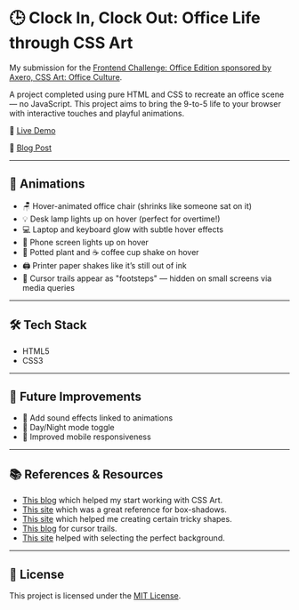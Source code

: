 # 🕒 Clock In, Clock Out: Office Life through CSS Art

My submission for the [Frontend Challenge: Office Edition sponsored by Axero, CSS Art: Office Culture](https://dev.to/challenges/frontend/axero).

A project completed using pure HTML and CSS to recreate an office scene — no JavaScript. This project aims to bring the 9-to-5 life to your browser with interactive touches and playful animations.

🔗 [Live Demo](https://pranamyark.github.io/ClockInClockOut-Office/)

📁 [Blog Post](https://dev.to/pranamyark/clock-in-clock-out-office-life-through-css-art-3mmg)

---

## 📸 Animations 

- 🪑 Hover-animated office chair (shrinks like someone sat on it)
- 💡 Desk lamp lights up on hover (perfect for overtime!)
- 💻 Laptop and keyboard glow with subtle hover effects
- 📱 Phone screen lights up on hover
- 🌿 Potted plant and ☕ coffee cup shake on hover
- 🖨️ Printer paper shakes like it’s still out of ink
- 👣 Cursor trails appear as "footsteps" — hidden on small screens via media queries

---

## 🛠️ Tech Stack

- HTML5
- CSS3

---

## 🚀 Future Improvements

- 🎵 Add sound effects linked to animations
- 🌙 Day/Night mode toggle
- 📱 Improved mobile responsiveness

---

## 📚 References & Resources

- [This blog](https://yosracodes.hashnode.dev/how-i-make-css-art) which helped my start working with CSS Art.
- [This site](https://getcssscan.com/css-box-shadow-examples) which was a great reference for box-shadows.
- [This site](https://css-tricks.com/the-shapes-of-css/) which helped me creating certain tricky shapes.
- [This blog](https://medium.com/@dailyfire/cursor-trails-3-simple-css-tricks-to-add-to-any-website-part-1-64750798583c) for cursor trails.
- [This site](https://heropatterns.com/) helped with selecting the perfect background.

---

## 📄 License

This project is licensed under the [MIT License](LICENSE).


